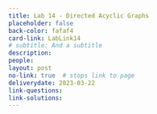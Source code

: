 ```yaml
---
title: Lab 14 - Directed Acyclic Graphs
placeholder: false
back-color: fafaf4
card-link: LabLink14
# subtitle: And a subtitle
description:
people:
layout: post
no-link: true  # stops link to page 
deliverydate: 2023-03-22
link-questions:
link-solutions:
---
```










